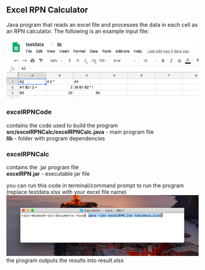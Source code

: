 ## Excel RPN Calculator
Java program that reads an excel file and processes the data in each cell
as an RPN calculator. The following is an example input file:

<img src="example-excel-file.png" width="975">

### excelRPNCode
contains the code used to build the program<br>
**src/excelRPNCalc/excelRPNCalc.java** - main program file<br>
**lib** - folder with program dependencies

### excelRPNCalc
contains the .jar program file<br>
**excelRPN.jar** - executable jar file<br>

you can run this code in terminal/command prompt to run the program (replace testdata.xlsx with your excel file name)
<img src="excelRPNRun/excelRPN-run-command.png" width="975"><br>
the program outputs the results into result.xlsx
